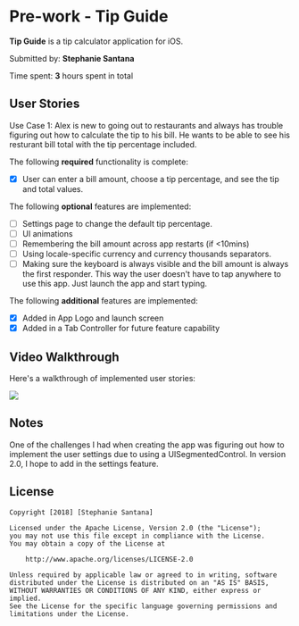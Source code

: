 # Pre-work - Tip Guide

**Tip Guide** is a tip calculator application for iOS.

Submitted by: **Stephanie Santana**

Time spent: **3** hours spent in total

## User Stories
Use Case 1:
Alex is new to going out to restaurants and always has trouble figuring out how to calculate the tip to his bill. He wants to be able to see his resturant bill total with the tip percentage included. 

The following **required** functionality is complete:

* [x] User can enter a bill amount, choose a tip percentage, and see the tip and total values.

The following **optional** features are implemented:
* [ ] Settings page to change the default tip percentage.
* [ ] UI animations
* [ ] Remembering the bill amount across app restarts (if <10mins)
* [ ] Using locale-specific currency and currency thousands separators.
* [ ] Making sure the keyboard is always visible and the bill amount is always the first responder. This way the user doesn't have to tap anywhere to use this app. Just launch the app and start typing.

The following **additional** features are implemented:
* [x] Added in App Logo and launch screen
* [x] Added in a Tab Controller for future feature capability

## Video Walkthrough 

Here's a walkthrough of implemented user stories:

![](https://media.giphy.com/media/9PrqMfrr97ynaB9EUt/giphy.gif)

## Notes

One of the challenges I had when creating the app was figuring out how to implement the user settings due to using a UISegmentedControl. In version 2.0, I hope to add in the settings feature. 

## License

    Copyright [2018] [Stephanie Santana]

    Licensed under the Apache License, Version 2.0 (the "License");
    you may not use this file except in compliance with the License.
    You may obtain a copy of the License at

        http://www.apache.org/licenses/LICENSE-2.0

    Unless required by applicable law or agreed to in writing, software
    distributed under the License is distributed on an "AS IS" BASIS,
    WITHOUT WARRANTIES OR CONDITIONS OF ANY KIND, either express or implied.
    See the License for the specific language governing permissions and
    limitations under the License.
